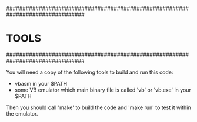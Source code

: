 ################################################################################
# TOOLS                                                                        #
################################################################################

You will need a copy of the following tools to build and run this code:

+ vbasm in your $PATH
+ some VB emulator which main binary file is called 'vb' or 'vb.exe' in your 
  $PATH
  
Then you should call 'make' to build the code and 'make run' to test it within
the emulator.